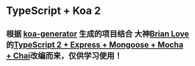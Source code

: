 # TypeScript + Koa 2

## 根据 [koa-generator](https://www.npmjs.com/package/koa-generator) 生成的项目结合 大神[Brian Love](http://brianflove.com/about-me/)的[TypeScript 2 + Express + Mongoose + Mocha + Chai](http://brianflove.com/2016/11/11/typescript-2-express-mongoose-mocha-chai/)改编而来，仅供学习使用！